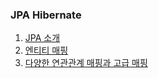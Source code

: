 ### JPA Hibernate 
1. [JPA 소개](https://velog.io/@dldbdud314/%EC%84%B9%EC%85%981-JPA-%EC%86%8C%EA%B0%9C)
2. [엔티티 매핑](https://github.com/dldbdud314/spring-web-dev-playground/tree/main/jpa/entity-mapping)
3. [다양한 연관관계 매핑과 고급 매핑](https://github.com/dldbdud314/spring-web-dev-playground/tree/main/jpa/%EB%8B%A4%EC%96%91%ED%95%9C%20%EC%97%B0%EA%B4%80%EA%B4%80%EA%B3%84%20%EB%A7%A4%ED%95%91%2C%20%EA%B3%A0%EA%B8%89%EB%A7%A4%ED%95%91)

